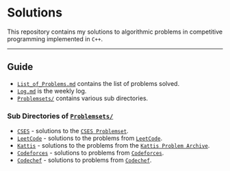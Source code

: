 # Solutions 
This repository contains my solutions to algorithmic problems in competitive programming implemented in `C++`.

---

## Guide
- [`List_of_Problems.md`](./List_of_Problems.md) contains the list of problems solved.
- [`Log.md`](./Log.md) is the weekly log.
- [`Problemsets/`](/Problemsets/) contains various sub directories. 

### Sub Directories of [`Problemsets/`](/Problemsets/)
- [`CSES`](/Problemsets/CSES/) - solutions to the [`CSES Problemset`](https://cses.fi/problemset/).
- [`LeetCode`](/Problemsets/LeetCode/) - solutions to the problems from [`LeetCode`](https://leetcode.com/problemset/).
- [`Kattis`](/Problemsets/Kattis/) - solutions to the problems from the [`Kattis Problem Archive`](https://open.kattis.com/).
- [`Codeforces`](/Problemsets/Codeforces/) - solutions to problems from [`Codeforces`](https://codeforces.com/).
- [`Codechef`](/Problemsets/CodeChef/) - solutions to problems from [`Codechef`](https://www.codeChef.com/).
